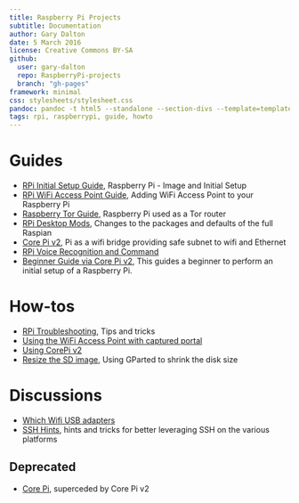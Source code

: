 ```yaml
---
title: Raspberry Pi Projects
subtitle: Documentation
author: Gary Dalton
date: 5 March 2016
license: Creative Commons BY-SA
github:
  user: gary-dalton
  repo: RaspberryPi-projects
  branch: "gh-pages"
framework: minimal
css: stylesheets/stylesheet.css
pandoc: pandoc -t html5 --standalone --section-divs --template=template_github.html index.md -o index.html
tags: rpi, raspberrypi, guide, howto
---
```


# Guides

- [RPi Initial Setup Guide](rpi_initial_setup.html), Raspberry Pi - Image and Initial Setup
- [RPi WiFi Access Point Guide](rpi_wifi_ap.html), Adding WiFi Access Point to your Raspberry Pi
- [Raspberry Tor Guide](rpi_tor.html), Raspberry Pi used as a Tor router
- [RPi Desktop Mods](rpi_gui_changes.html), Changes to the packages and defaults of the full Raspian
- [Core Pi v2](core_pi_v2.html), Pi as a wifi bridge providing safe subnet to wifi and Ethernet
- [RPi Voice Recognition and Command](rpi_vr_command.html)
- [Beginner Guide via Core Pi v2](beginner_guide_via_core_pi_v2.html), This guides a beginner to perform an initial setup of a Raspberry Pi.

# How-tos

- [RPi Troubleshooting](rpi_troubleshoot.html), Tips and tricks
- [Using the WiFi Access Point with captured portal](rpi_captured_portal.html)
- [Using CorePi v2](using_core_pi_v2.html)
- [Resize the SD image](resize_sd_image.html), Using GParted to shrink the disk size

# Discussions

- [Which Wifi USB adapters](rpi_which_wifi_usb.html)
- [SSH Hints](ssh_hints.html), hints and tricks for better leveraging SSH on the various platforms

## Deprecated

- [Core Pi](core_pi.html), superceded by Core Pi v2
